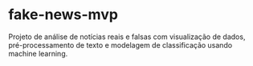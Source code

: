 # fake-news-mvp
Projeto de análise de notícias reais e falsas com visualização de dados, pré-processamento de texto e modelagem de classificação usando machine learning.
